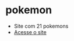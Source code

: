 # pokemon

* Site com 21 pokemons
* [Acesse o site]((https://lcnoctis.github.io/pokemon/)https://lcnoctis.github.io/pokemon/) 
